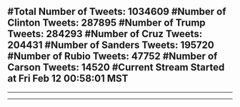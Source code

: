 #Total Number of Tweets: 1034609 
#Number of Clinton Tweets: 287895
#Number of Trump Tweets: 284293
#Number of Cruz Tweets: 204431
#Number of Sanders Tweets: 195720
#Number of Rubio Tweets: 47752
#Number of Carson Tweets: 14520
#Current Stream Started at Fri Feb 12 00:58:01 MST
---
---
---

